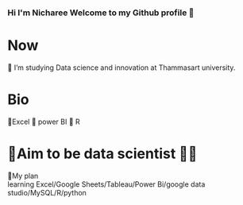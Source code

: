 ### Hi I'm Nicharee Welcome to my Github profile 👋

<!--
**proud282/proud282** is a ✨ _special_ ✨ repository because its `README.md` (this file) appears on your GitHub profile.

Here are some ideas to get you started:-->
# Now
🏫 I’m studying Data science and innovation at Thammasart university.


# Bio
🌲Excel
🐝 power BI
🐰 R

# 🌟Aim to be data scientist 👩‍💻 
📝My plan  
learning Excel/Google Sheets/Tableau/Power Bi/google data studio/MySQL/R/python
<!--
- 🔭 I’m currently working on ...
- 🌱 I’m currently learning ...
- 👯 I’m looking to collaborate on ...
- 🤔 I’m looking for help with ...
- 💬 Ask me about ...
- 📫 How to reach me: ...
- 😄 Pronouns: ...
- ⚡ Fun fact: ...
-->
